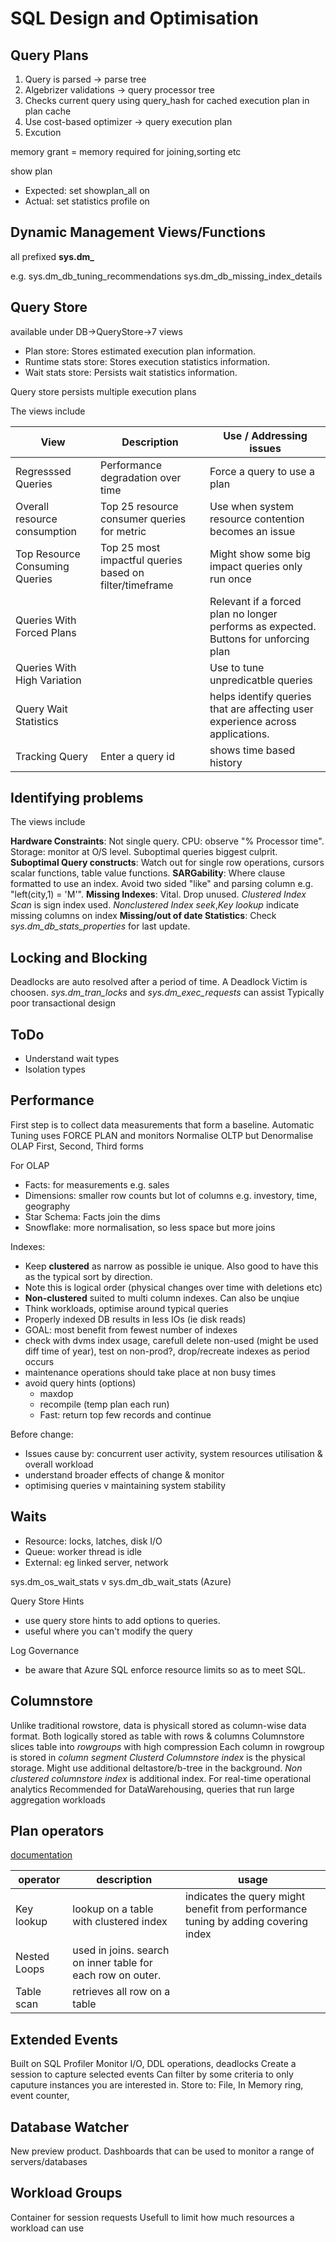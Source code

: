# SQL Design and Optimisation

## Query Plans
1. Query is parsed -> parse tree
2. Algebrizer validations -> query processor tree
3. Checks current query using query_hash for cached execution plan in plan cache
4. Use cost-based optimizer -> query execution plan
5. Excution

memory grant = memory required for joining,sorting etc

show plan
- Expected: set showplan_all on
- Actual: set statistics profile on

## Dynamic Management Views/Functions
all prefixed **sys.dm_**

e.g. 
sys.dm_db_tuning_recommendations
sys.dm_db_missing_index_details

## Query Store
available under DB->QueryStore->7 views
- Plan store: Stores estimated execution plan information.
- Runtime stats store: Stores execution statistics information.
- Wait stats store: Persists wait statistics information.

Query store persists multiple execution plans


The views include

| View | Description | Use / Addressing issues |
| --- | --- | --- |
| Regresssed Queries | Performance degradation over time | Force a query to use a plan |
| Overall resource consumption | Top 25 resource consumer queries for metric | Use when system resource contention becomes an issue | |
| Top Resource Consuming Queries | Top 25 most impactful queries based on filter/timeframe | Might show some big impact queries only run once |
| Queries With Forced Plans | | Relevant if a forced plan no longer performs as expected. Buttons for unforcing plan |
| Queries With High Variation | | Use to tune unpredicatble queries | 
| Query Wait Statistics | | helps identify queries that are affecting user experience across applications. |
| Tracking Query | Enter a query id | shows time based history |

## Identifying problems

The views include

**Hardware Constraints**: Not single query. CPU: observe "% Processor time". Storage: monitor at O/S level. Suboptimal queries biggest culprit.
**Suboptimal Query constructs**:  Watch out for single row operations, cursors scalar functions, table value functions.
**SARGability**: Where clause formatted to use an index. Avoid two sided "like" and parsing column e.g. "left(city,1) = 'M'". 
**Missing Indexes**: Vital. Drop unused. *Clustered Index Scan* is sign index used. *Nonclustered Index seek*,*Key lookup* indicate missing columns on index
**Missing/out of date Statistics**: Check *sys.dm_db_stats_properties* for last update.

## Locking and Blocking
Deadlocks are auto resolved after a period of time. A Deadlock Victim is choosen. 
*sys.dm_tran_locks* and *sys.dm_exec_requests* can assist 
Typically poor transactional design

## ToDo
- Understand wait types
- Isolation types

## Performance
First step is to collect data measurements that form a baseline. 
Automatic Tuning uses FORCE PLAN and monitors 
Normalise OLTP but Denormalise OLAP 
First, Second, Third forms

For OLAP
- Facts: for measurements e.g. sales
- Dimensions: smaller row counts but lot of columns e.g. investory, time, geography
- Star Schema: Facts join the dims
- Snowflake: more normalisation, so less space but more joins

Indexes:
- Keep **clustered** as narrow as possible ie unique. Also good to have this as the typical sort by direction. 
- Note this is logical order (physical changes over time with deletions etc)
- **Non-clustered** suited to multi column indexes. Can also be unqiue
- Think workloads, optimise around typical queries
- Properly indexed DB results in less IOs (ie disk reads)
- GOAL: most benefit from fewest number of indexes
- check with dvms index usage, carefull delete non-used (might be used diff time of year), test on non-prod?, drop/recreate indexes as period occurs
- maintenance operations should take place at non busy times
- avoid query hints (options)
  - maxdop
  - recompile (temp plan each run)
  - Fast: return top few records and continue 

Before change:
- Issues cause by: concurrent user activity, system resources utilisation & overall workload
- understand broader effects of change & monitor
- optimising queries v maintaining system stability

## Waits
- Resource: locks, latches, disk I/O
- Queue: worker thread is idle
- External: eg linked server, network

 sys.dm_os_wait_stats v sys.dm_db_wait_stats (Azure)

 Query Store Hints
 - use query store hints to add options to queries.
 - useful where you can't modify the query

 Log Governance
 - be aware that Azure SQL enforce resource limits so as to meet SQL. 

## Columnstore
Unlike traditional rowstore, data is physicall stored as column-wise data format. 
Both logically stored as table with rows & columns 
Columnstore slices table into *rowgroups* with high compression 
Each column in rowgroup is stored in *column segment* 
*Clusterd Columnstore index* is the physical storage. Might use additional deltastore/b-tree in the background. 
*Non clustered columnstore index* is additional index. For real-time operational analytics 
Recommended for DataWarehousing, queries that run large aggregation workloads


## Plan operators
[documentation](https://learn.microsoft.com/en-us/sql/relational-databases/showplan-logical-and-physical-operators-reference?view=sql-server-ver17)

| operator | description | usage |
| --- | --- | --- |
| Key lookup | lookup on a table with clustered index | indicates the query might benefit from performance tuning by adding covering index |
| Nested Loops | used in joins. search on inner table for each row on outer. | |
| Table scan | retrieves all row on a table | |

## Extended Events
Built on SQL Profiler 
Monitor I/O, DDL operations, deadlocks 
Create a session to capture selected events 
Can filter by some criteria to only caputure instances you are interested in. 
Store to: File, In Memory ring, event counter, 

## Database Watcher
New preview product.
Dashboards that can be used to monitor a range of servers/databases 

## Workload Groups
Container for session requests
Usefull to limit how much resources a workload can use